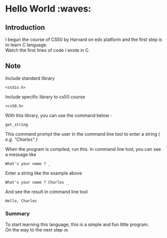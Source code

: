 # Hello World :waves:

## Introduction

I begun the course of CS50 by Harvard on edx platform and the first step is to learn C language.  
Watch the first lines of code i wrote in C.


## Note

Include standard library
``` 
<stdio.h> 
```

Include specific library to cs50 course
``` 
<cs50.h> 
```

With this library, you can use the command below :
```
get_string
```

This command prompt the user in the command line tool to enter a string *( e.g. "Charles" )*

When the program is compiled, run this.
In command line tool, you can see a message like
```
What's your name ? _
```

Enter a string like the example above
```
What's your name ? Charles _
```

And see the result in command line tool
```
Hello, Charles 
```

### Summary

To start learning this language, this is a simple and fun little program.  
On the way to the next step :soon:






